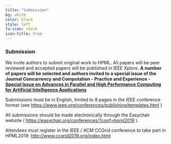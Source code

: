 ```yaml
---
title: "Submission"
bg: white
color: black
style: left
fa-icon: check
icon-title: true
---
```


### Submission

We invite authors to submit original work to HPML. All papers will be peer reviewed and accepted papers will be published in IEEE Xplore. **A number of papers will be selected and authors invited to a special issue of the Journal Concurrency and Computation - Practice and Experience - <a href="http://www.cc-pe.net/journalinfo/issues/2019.html#HPML2019">Special Issue on Advances in Parallel and High Performance Computing for Artificial Intelligence Applications</a>**

Submissions must be in English, limited to 8 pages in the IEEE conference format (see <a href="https://www.ieee.org/conferences/publishing/templates.html" style="color:white">https://www.ieee.org/conferences/publishing/templates.html</a> )

All submissions should be made electronically through the Easychair website ( <a href="https://easychair.org/conferences/?conf=hpml2019" style="color:white">https://easychair.org/conferences/?conf=hpml2019</a> ).

Attendees must register in the IEEE / ACM CCGrid conference to take part in HPML2019: <a href="http://www.ccgrid2019.org/index.html">http://www.ccgrid2019.org/index.html</a>
